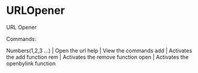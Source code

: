 # URLOpener
 URL Opener
  

Commands:

Numbers(1,2,3 ...) | Open the url
help               | View the commands
add                | Activates the add function
rem                | Activates the remove function
open               | Activates the openbylink function
